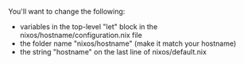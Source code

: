 You'll want to change the following:
- variables in the top-level "let" block in the nixos/hostname/configuration.nix file
- the folder name "nixos/hostname" (make it match your hostname)
- the string "hostname" on the last line of nixos/default.nix
